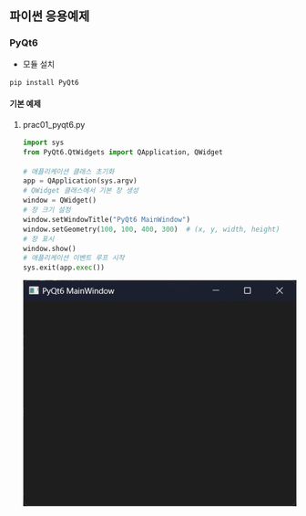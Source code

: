 ## 파이썬 응용예제

### PyQt6

- 모듈 설치

```shell
pip install PyQt6
```

#### 기본 예제
1. prac01_pyqt6.py

    ```python
    import sys
    from PyQt6.QtWidgets import QApplication, QWidget

    # 애플리케이션 클래스 초기화
    app = QApplication(sys.argv)
    # QWidget 클래스에서 기본 창 생성
    window = QWidget()
    # 창 크기 설정
    window.setWindowTitle("PyQt6 MainWindow")
    window.setGeometry(100, 100, 400, 300)  # (x, y, width, height)
    # 창 표시
    window.show()
    # 애플리케이션 이벤트 루프 시작
    sys.exit(app.exec())
    ```

    <img src="https://raw.githubusercontent.com/hugoMGSung/works-need-it-python/refs/heads/main/images/tot0001.png" width="500">

